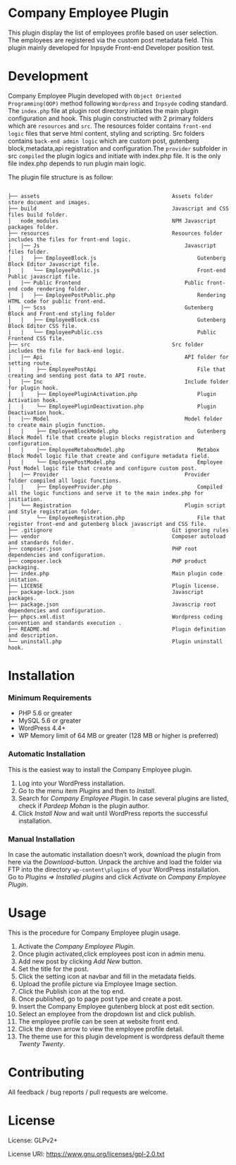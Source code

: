 # Company Employee Plugin

This plugin display the list of employees profile based on user selection. The employees are registered via the custom post metadata field. This plugin mainly developed for Inpsyde Front-end Developer position test.

# Development

Company Employee Plugin developed with `Object Oriented Programming(OOP)` method following `Wordpress` and `Inpsyde` coding standard. The `index.php` file at plugin root directory initiates the main plugin configuration and hook. This plugin constructed with 2 primary folders which are `resources` and `src`.  The resources folder contains `front-end logic` files that serve html content, styling and scripting. Src folders contains `back-end admin logic` which are custom post, gutenberg block,metadata,api registration and configuration.The `provider` subfolder in src `compiled` the plugin logics and initiate with index.php file. It is the only file index.php depends to run plugin main logic.


The plugin file structure is as follow:

```

├── assets                                          Assets folder store document and images.
├── build                                           Javascript and CSS files build folder.
│   node_modules                                    NPM Javascript packages folder.
├── resources                                       Resources folder includes the files for front-end logic.
|   |── Js                                              Javascript files folder.
│   |   ├── EmployeeBlock.js                                Gutenberg Block Editor Javascript file.
|   |   └── EmployeePublic.js                               Front-end Public javascript file.
|   |── Public Frontend                                 Public front-end code rendering folder. 
│   |   ├── EmployeePostPublic.php                          Rendering HTML code for public front-end.
|   |── Scss                                            Gutenberg Block and Front-end styling folder
│   |   ├── EmployeeBlock.css                               Gutenberg Block Editor CSS file.
|   |   └── EmployeePublic.css                              Public Frontend CSS file.
├── src                                             Src folder includes the file for back-end logic.
│   |── Api                                             API folder for setting route.
│   |    ├── EmployeePostApi                                File that creating and sending post data to API route. 
│   |── Inc                                             Include folder for plugin hook.
│   |    ├── EmployeePluginActivation.php                   Plugin Activation hook.
│   |    └── EmployeePluginDeactivation.php                 Plugin Deactivation hook.
│   |── Model                                           Model folder to create main plugin function. 
│   |    ├── EmployeeBlockModel.php                         Gutenberg Block Model file that create plugin blocks registration and configuration.
│   |    |── EmployeeMetaboxModel.php                       Metabox Block Model logic file that create and configure metadata field.
│   |    └── EmployeePostModel.php                          Employee Post Model logic file that create and configure custom post.
│   |── Provider                                        Provider folder compiled all logic functions.
│   |    ├── EmployeeProvider.php                           Compiled all the logic functions and serve it to the main index.php for initiation.
│   └── Registration                                    Plugin script and Style registration folder.
│        └── EmployeeRegistration.php                       File that register front-end and gutenberg block javascript and CSS file.              
├── .gitignore                                      Git ignoring rules
├── vendor                                          Composer autoload and standards folder.
├── composer.json                                   PHP root dependencies and configuration.
├── composer.lock                                   PHP product packaging.
├── index.php                                       Main plugin code initation.
├── LICENSE                                         Plugin license. 
├── package-lock.json                               Javascript packages.
├── package.json                                    Javascrip root dependencies and configuration.
├── phpcs.xml.dist                                  Wordpress coding convention and standards execution .
├── README.md                                       Plugin definition and description.
└── uninstall.php                                   Plugin uninstall hook.
```


# Installation

### Minimum Requirements
* PHP 5.6 or greater
* MySQL 5.6 or greater
* WordPress 4.4+
* WP Memory limit of 64 MB or greater (128 MB or higher is preferred)

### Automatic Installation
This is the easiest way to install the Company Employee plugin.
1. Log into your WordPress installation.
2. Go to the menu item *Plugins* and then to *Install*.
3. Search for *Company Employee Plugin*. In case several plugins are listed, check if *Pardeep Mohan* is the plugin author.
4. Click *Install Now* and wait until WordPress reports the successful installation.

### Manual Installation
In case the automatic installation doesn’t work, download the plugin from here via the *Download*-button. Unpack the archive and load the folder via FTP into the directory `wp-content\plugins` of your WordPress installation. Go to *Plugins => Installed plugins* and click *Activate* on *Company Employee Plugin*.

# Usage
This is the procedure for Company Employee plugin usage.
1. Activate the *Company Employee Plugin*.
2. Once plugin activated,click employees post icon in admin menu.
3. Add new post by clicking *Add New* button.
4. Set the title for the post.
5. Click the setting icon at navbar and fill in the metadata fields.
6. Upload the profile picture via Employee Image section.
7. Click the Publish icon at the top end.
8. Once published, go to page post type and create a post.
9. Insert the Company Employee gutenberg block at post edit section.
10. Select an employee from the dropdown list and click publish.
11. The employee profile can be seen at website front end.
12. Click the down arrow to view the employee profile detail.
13. The theme use for this plugin development is wordpress default theme *Twenty Twenty*. 


# Contributing

All feedback / bug reports / pull requests are welcome.

# License

License: GLPv2+

License URI: https://www.gnu.org/licenses/gpl-2.0.txt